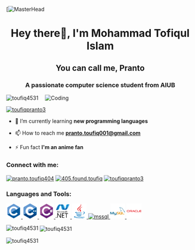 [![MasterHead](https://res.cloudinary.com/superfolio/image/upload/v1620689979/68747470733a2f2f692e70696e696d672e636f6d2f6f726967696e616c732f63362f33332f63322f63363333633230656465383266306530636564376435373064626533613166332e676966_yjuh2s.gif)


<h1 align="center">Hey there👋, I'm Mohammad Tofiqul Islam</h1>
<h2 align="center">You can call me, Pranto</h2>
<h3 align="center">A passionate computer science student from AIUB</h3>

<img align="right" alt="Coding" width="400" src="https://media1.tenor.com/m/y2JXkY1pXkwAAAAC/cat-computer.gif">
<p align="left"> <img src="https://komarev.com/ghpvc/?username=toufiq4531&label=Profile%20views&color=0e75b6&style=flat" alt="toufiq4531" /> </p>

<p align="left"> <a href="https://twitter.com/toufiqpranto3" target="blank"><img src="https://img.shields.io/twitter/follow/toufiqpranto3?logo=twitter&style=for-the-badge" alt="toufiqpranto3" /></a> </p>

- 🌱 I’m currently learning **new programming languages**

- 📫 How to reach me **pranto.toufiq001@gmail.com**

- ⚡ Fun fact **I'm an anime fan**

<h3 align="left">Connect with me:</h3>
<p align="left">
<a href="https://fb.com/pranto.toufiq404" target="blank"><img align="center" src="https://raw.githubusercontent.com/rahuldkjain/github-profile-readme-generator/master/src/images/icons/Social/facebook.svg" alt="pranto.toufiq404" height="30" width="40" /></a>
<a href="https://instagram.com/405.found.toufiq" target="blank"><img align="center" src="https://raw.githubusercontent.com/rahuldkjain/github-profile-readme-generator/master/src/images/icons/Social/instagram.svg" alt="405.found.toufiq" height="30" width="40" /></a>
<a href="https://twitter.com/toufiqpranto3" target="blank"><img align="center" src="https://raw.githubusercontent.com/rahuldkjain/github-profile-readme-generator/master/src/images/icons/Social/twitter.svg" alt="toufiqpranto3" height="30" width="40" /></a>
</p>

<h3 align="left">Languages and Tools:</h3>
<p align="left"> <a href="https://www.cprogramming.com/" target="_blank" rel="noreferrer"> <img src="https://raw.githubusercontent.com/devicons/devicon/master/icons/c/c-original.svg" alt="c" width="40" height="40"/> </a> <a href="https://www.w3schools.com/cpp/" target="_blank" rel="noreferrer"> <img src="https://raw.githubusercontent.com/devicons/devicon/master/icons/cplusplus/cplusplus-original.svg" alt="cplusplus" width="40" height="40"/> </a> <a href="https://www.w3schools.com/cs/" target="_blank" rel="noreferrer"> <img src="https://raw.githubusercontent.com/devicons/devicon/master/icons/csharp/csharp-original.svg" alt="csharp" width="40" height="40"/> </a> <a href="https://dotnet.microsoft.com/" target="_blank" rel="noreferrer"> <img src="https://raw.githubusercontent.com/devicons/devicon/master/icons/dot-net/dot-net-original-wordmark.svg" alt="dotnet" width="40" height="40"/> </a> <a href="https://www.java.com" target="_blank" rel="noreferrer"> <img src="https://raw.githubusercontent.com/devicons/devicon/master/icons/java/java-original.svg" alt="java" width="40" height="40"/> </a> <a href="https://www.microsoft.com/en-us/sql-server" target="_blank" rel="noreferrer"> <img src="https://www.svgrepo.com/show/303229/microsoft-sql-server-logo.svg" alt="mssql" width="40" height="40"/> </a> <a href="https://www.mysql.com/" target="_blank" rel="noreferrer"> <img src="https://raw.githubusercontent.com/devicons/devicon/master/icons/mysql/mysql-original-wordmark.svg" alt="mysql" width="40" height="40"/> </a> <a href="https://www.oracle.com/" target="_blank" rel="noreferrer"> <img src="https://raw.githubusercontent.com/devicons/devicon/master/icons/oracle/oracle-original.svg" alt="oracle" width="40" height="40"/> </a> </p>

<p><img align="left" src="https://github-readme-stats.vercel.app/api/top-langs?username=toufiq4531&show_icons=true&locale=en&layout=compact" alt="toufiq4531" /></p>

<p>&nbsp;<img align="center" src="https://github-readme-stats.vercel.app/api?username=toufiq4531&show_icons=true&locale=en" alt="toufiq4531" /></p>

<p><img align="center" src="https://github-readme-streak-stats.herokuapp.com/?user=toufiq4531&" alt="toufiq4531" /></p>
